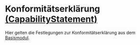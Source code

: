 # Konformitätserklärung [(CapabilityStatement)](http://hl7.org/fhir/capabilitystatement.html)

Hier gelten die Festlegungen zur Konformitätserklärung aus dem [Basismodul](https://simplifier.net/guide/ImplementierungsleitfadenIsiK-Basismodul/CapabilityStatement).
